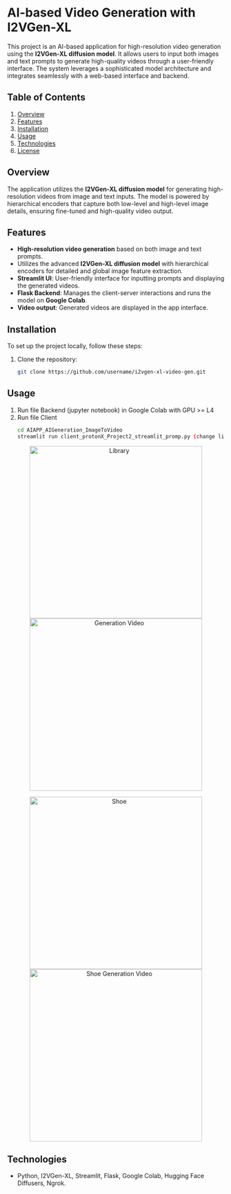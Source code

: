 # AI-based Video Generation with I2VGen-XL

This project is an AI-based application for high-resolution video generation using the **I2VGen-XL diffusion model**. It allows users to input both images and text prompts to generate high-quality videos through a user-friendly interface. The system leverages a sophisticated model architecture and integrates seamlessly with a web-based interface and backend.

## Table of Contents
1. [Overview](#overview)
2. [Features](#features)
3. [Installation](#installation)
4. [Usage](#usage)
5. [Technologies](#technologies)
6. [License](#license)

## Overview
The application utilizes the **I2VGen-XL diffusion model** for generating high-resolution videos from image and text inputs. The model is powered by hierarchical encoders that capture both low-level and high-level image details, ensuring fine-tuned and high-quality video output.

## Features
- **High-resolution video generation** based on both image and text prompts.
- Utilizes the advanced **I2VGen-XL diffusion model** with hierarchical encoders for detailed and global image feature extraction.
- **Streamlit UI**: User-friendly interface for inputting prompts and displaying the generated videos.
- **Flask Backend**: Manages the client-server interactions and runs the model on **Google Colab**.
- **Video output**: Generated videos are displayed in the app interface.

## Installation

To set up the project locally, follow these steps:
1. Clone the repository:
   ```bash
   git clone https://github.com/username/i2vgen-xl-video-gen.git

## Usage

1. Run file Backend (jupyter notebook) in Google Colab with GPU >= L4
2. Run file Client
   ```bash
   cd AIAPP_AIGeneration_ImageToVideo
   streamlit run client_protonX_Project2_streamlit_promp.py (change link Ngrok from output of backend file)

<p align="center"> 
   <img src="Demo/Library.png" alt="Library" width="400"/> <img src="https://github.com/user-attachments/assets/7c4348a9-52f9-40f9-a0a7-c1e94ea56c25" alt="Generation Video" width="400"/> </p> <p align="center">
   <img src="Demo/Shoe.webp" alt="Shoe" width="400"/> <img src="https://github.com/user-attachments/assets/85f56207-677b-4dad-a270-d599724391eb" alt="Shoe Generation Video" width="400"/> </p>

## Technologies
- Python, I2VGen-XL, Streamlit, Flask, Google Colab, Hugging Face Diffusers, Ngrok.
   
